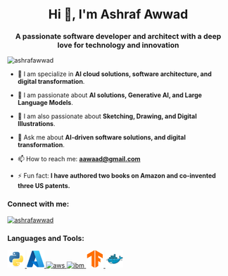 <h1 align="center">Hi 👋, I'm Ashraf Awwad</h1>
<h3 align="center">A passionate software developer and architect with a deep love for technology and innovation</h3>

<p align="left"> <img src="https://komarev.com/ghpvc/?username=ashrafawwad&label=Profile%20views&color=0e75b6&style=flat" alt="ashrafawwad" /> </p>

- 🔭 I am specialize in **AI cloud solutions, software architecture, and digital transformation**.

- 🌟 I am passionate about **AI solutions, Generative AI, and Large Language Models**.

- 🌟 I am also passionate about **Sketching, Drawing, and Digital Illustrations**.

- 💬 Ask me about **AI-driven software solutions, and digital transformation**.

- 📫 How to reach me: **aawaad@gmail.com**

- ⚡ Fun fact: **I have authored two books on Amazon and co-invented three US patents.**

<h3 align="left">Connect with me:</h3>
<p align="left">
<a href="https://www.linkedin.com/in/ashrafawwad/" target="blank"><img align="center" src="https://raw.githubusercontent.com/rahuldkjain/github-profile-readme-generator/master/src/images/icons/Social/linked-in-alt.svg" alt="ashrafawwad" height="30" width="40" /></a>
</p>

<h3 align="left">Languages and Tools:</h3>
<p align="left">
<a href="https://www.python.org" target="_blank" rel="noreferrer"> <img src="https://raw.githubusercontent.com/devicons/devicon/master/icons/python/python-original.svg" alt="python" width="40" height="40"/> </a>
<a href="https://azure.microsoft.com" target="_blank" rel="noreferrer"> <img src="https://raw.githubusercontent.com/devicons/devicon/master/icons/azure/azure-original.svg" alt="azure" width="40" height="40"/> </a>
<a href="https://aws.amazon.com" target="_blank" rel="noreferrer"> <img src="icons/amazonwebservices/amazonwebservices-original-wordmark.svg" alt="aws" width="40" height="40"/> </a>
<a href="https://www.ibm.com/cloud" target="_blank" rel="noreferrer"> <img src="https://upload.wikimedia.org/wikipedia/commons/5/51/IBM_logo.svg" alt="ibm" width="40" height="40"/> </a>
<a href="https://www.tensorflow.org" target="_blank" rel="noreferrer"> <img src="https://raw.githubusercontent.com/devicons/devicon/master/icons/tensorflow/tensorflow-original.svg" alt="tensorflow" width="40" height="40"/> </a>
<a href="https://www.docker.com" target="_blank" rel="noreferrer"> <img src="https://raw.githubusercontent.com/devicons/devicon/master/icons/docker/docker-original.svg" alt="docker" width="40" height="40"/> </a>
</p>

